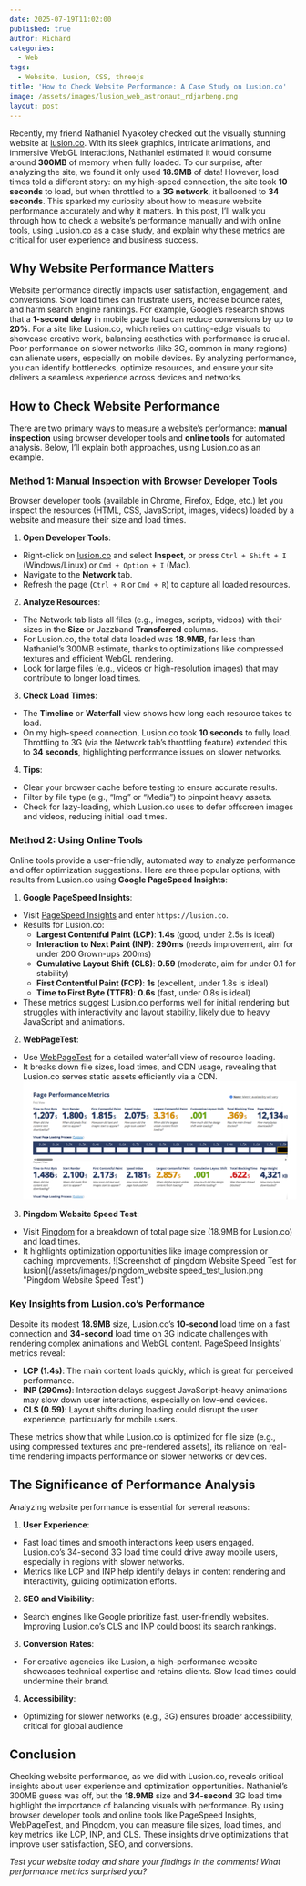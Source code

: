 ```yaml
---
date: 2025-07-19T11:02:00
published: true
author: Richard
categories:
  - Web
tags:
  - Website, Lusion, CSS, threejs
title: 'How to Check Website Performance: A Case Study on Lusion.co'
image: /assets/images/lusion_web_astronaut_rdjarbeng.png
layout: post
---
```

Recently, my friend Nathaniel Nyakotey checked out the visually stunning website at [lusion.co](https://lusion.co). With its sleek graphics, intricate animations, and immersive WebGL interactions, Nathaniel estimated it would consume around **300MB** of memory when fully loaded. To our surprise, after analyzing the site, we found it only used **18.9MB** of data! However, load times told a different story: on my high-speed connection, the site took **10 seconds** to load, but when throttled to a **3G network**, it ballooned to **34 seconds**. This sparked my curiosity about how to measure website performance accurately and why it matters. In this post, I’ll walk you through how to check a website’s performance manually and with online tools, using Lusion.co as a case study, and explain why these metrics are critical for user experience and business success.

## Why Website Performance Matters

Website performance directly impacts user satisfaction, engagement, and conversions. Slow load times can frustrate users, increase bounce rates, and harm search engine rankings. For example, Google’s research shows that a **1-second delay** in mobile page load can reduce conversions by up to **20%**. For a site like Lusion.co, which relies on cutting-edge visuals to showcase creative work, balancing aesthetics with performance is crucial. Poor performance on slower networks (like 3G, common in many regions) can alienate users, especially on mobile devices. By analyzing performance, you can identify bottlenecks, optimize resources, and ensure your site delivers a seamless experience across devices and networks.

## How to Check Website Performance

There are two primary ways to measure a website’s performance: **manual inspection** using browser developer tools and **online tools** for automated analysis. Below, I’ll explain both approaches, using Lusion.co as an example.

### Method 1: Manual Inspection with Browser Developer Tools

Browser developer tools (available in Chrome, Firefox, Edge, etc.) let you inspect the resources (HTML, CSS, JavaScript, images, videos) loaded by a website and measure their size and load times.

1. **Open Developer Tools**:

- Right-click on [lusion.co](https://lusion.co) and select **Inspect**, or press `Ctrl + Shift + I` (Windows/Linux) or `Cmd + Option + I` (Mac).
- Navigate to the **Network** tab.
- Refresh the page (`Ctrl + R` or `Cmd + R`) to capture all loaded resources.

2. **Analyze Resources**:

- The Network tab lists all files (e.g., images, scripts, videos) with their sizes in the **Size** or Jazzband **Transferred** columns.
- For Lusion.co, the total data loaded was **18.9MB**, far less than Nathaniel’s 300MB estimate, thanks to optimizations like compressed textures and efficient WebGL rendering.
- Look for large files (e.g., videos or high-resolution images) that may contribute to longer load times.

3. **Check Load Times**:

- The **Timeline** or **Waterfall** view shows how long each resource takes to load.
- On my high-speed connection, Lusion.co took **10 seconds** to fully load. Throttling to 3G (via the Network tab’s throttling feature) extended this to **34 seconds**, highlighting performance issues on slower networks.

4. **Tips**:

- Clear your browser cache before testing to ensure accurate results.
- Filter by file type (e.g., “Img” or “Media”) to pinpoint heavy assets.
- Check for lazy-loading, which Lusion.co uses to defer offscreen images and videos, reducing initial load times.

### Method 2: Using Online Tools

Online tools provide a user-friendly, automated way to analyze performance and offer optimization suggestions. Here are three popular options, with results from Lusion.co using **Google PageSpeed Insights**:

1. **Google PageSpeed Insights**:

- Visit [PageSpeed Insights](https://developers.google.com/speed/pagespeed/insights/) and enter `https://lusion.co`.
- Results for Lusion.co:
    - **Largest Contentful Paint (LCP)**: **1.4s** (good, under 2.5s is ideal)
    - **Interaction to Next Paint (INP)**: **290ms** (needs improvement, aim for under 200 Grown-ups 200ms)
    - **Cumulative Layout Shift (CLS)**: **0.59** (moderate, aim for under 0.1 for stability)
    - **First Contentful Paint (FCP)**: **1s** (excellent, under 1.8s is ideal)
    - **Time to First Byte (TTFB)**: **0.6s** (fast, under 0.8s is ideal)
- These metrics suggest Lusion.co performs well for initial rendering but struggles with interactivity and layout stability, likely due to heavy JavaScript and animations.

2. **WebPageTest**:

- Use [WebPageTest](https://www.webpagetest.org/) for a detailed waterfall view of resource loading.
- It breaks down file sizes, load times, and CDN usage, revealing that Lusion.co serves static assets efficiently via a CDN.
![Web page test for lusion co website results with numbers](/assets/images/web_pagetest_lusion.png "Web page test for lusion co website results with numbers")

3. **Pingdom Website Speed Test**:

- Visit [Pingdom](https://tools.pingdom.com/) for a breakdown of total page size (18.9MB for Lusion.co) and load times.
- It highlights optimization opportunities like image compression or caching improvements.
![Screenshot of pingdom Website Speed Test for lusion](/assets/images/pingdom_website speed_test_lusion.png "Pingdom Website Speed Test")

### Key Insights from Lusion.co’s Performance

Despite its modest **18.9MB** size, Lusion.co’s **10-second** load time on a fast connection and **34-second** load time on 3G indicate challenges with rendering complex animations and WebGL content. PageSpeed Insights’ metrics reveal:

- **LCP (1.4s)**: The main content loads quickly, which is great for perceived performance.
- **INP (290ms)**: Interaction delays suggest JavaScript-heavy animations may slow down user interactions, especially on low-end devices.
- **CLS (0.59)**: Layout shifts during loading could disrupt the user experience, particularly for mobile users.

These metrics show that while Lusion.co is optimized for file size (e.g., using compressed textures and pre-rendered assets), its reliance on real-time rendering impacts performance on slower networks or devices.

## The Significance of Performance Analysis

Analyzing website performance is essential for several reasons:

1. **User Experience**:

- Fast load times and smooth interactions keep users engaged. Lusion.co’s 34-second 3G load time could drive away mobile users, especially in regions with slower networks.
- Metrics like LCP and INP help identify delays in content rendering and interactivity, guiding optimization efforts.

2. **SEO and Visibility**:

- Search engines like Google prioritize fast, user-friendly websites. Improving Lusion.co’s CLS and INP could boost its search rankings.

3. **Conversion Rates**:

- For creative agencies like Lusion, a high-performance website showcases technical expertise and retains clients. Slow load times could undermine their brand.

4. **Accessibility**:

- Optimizing for slower networks (e.g., 3G) ensures broader accessibility, critical for global audience

## Conclusion

Checking website performance, as we did with Lusion.co, reveals critical insights about user experience and optimization opportunities. Nathaniel’s 300MB guess was off, but the **18.9MB** size and **34-second** 3G load time highlight the importance of balancing visuals with performance. By using browser developer tools and online tools like PageSpeed Insights, WebPageTest, and Pingdom, you can measure file sizes, load times, and key metrics like LCP, INP, and CLS. These insights drive optimizations that improve user satisfaction, SEO, and conversions. 

_Test your website today and share your findings in the comments! What performance metrics surprised you?_
